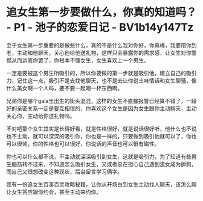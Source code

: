 # 追女生第一步要做什么，你真的知道吗？ - P1 - 池子的恋爱日记 - BV1b14y147Tz

至于女生第一步重要的是做些什么，真的不是什么我对你好，你真棒，我要陪你到老，主动和他聊天，关心他给他送礼物，这样只会暴露你的需求感，让女生对你警惕从而远离你罢了，你根本不懂女生，女生喜欢上一个男生。

一定是要被这个男生所吸引的，所以你要做的第一步就是吸引他，建立自己的吸引力，记住这一点，吸引不是去找他聊天，也不是去让你说土味情话和女生聊骚，像什么美女啊一个人吗，要不要一起喝一杯东西啊。

兄弟你是哪个gala里出生的街头混混，这样的女生不直接报警已经算不错了，一段好的亲密关系一定是要互相信的，你喜欢这个女生是因为女生跟你主动聊天，主动关心你，主动给你送礼物吗。

不对吧那个女生其实是长得好看，就是性格很好，就是说话很好听，他什么也不说也不主动，就可以深深的吸引你，你也是一样的，只要做到吸引他就可以了，你也可以很帅，你的性格也可以很好，你说话的声音也可以很有磁性。

你也可以什么都不说，不主动就深深吸引到女生，这就是吸引力，为了知道有些男生脑筋转不过来，不知道怎么吸引女生，又或者总在担心自己遇到渣女成为舔狗，而自己又很想改变这种现状，后台留言学习俩字。

我有一份追女生百事百灵攻略秘籍，让你从开场白到女生主动找人聊天，该怎么聊让女生答应跟你约会，甚至主动来约你。
